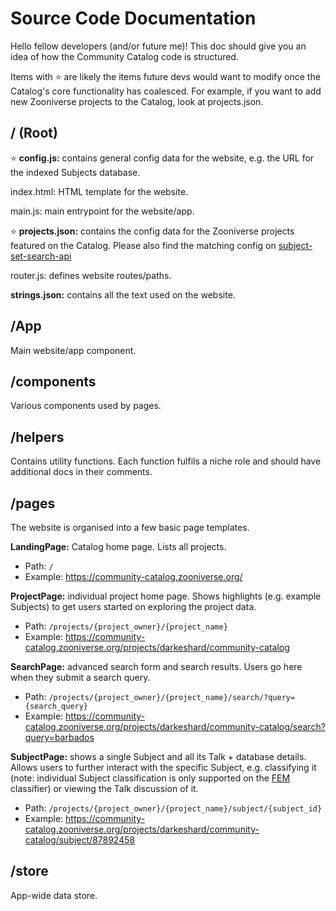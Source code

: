 # Source Code Documentation

Hello fellow developers (and/or future me)! This doc should give you an idea of how the Community Catalog code is structured.

Items with ⭐️ are likely the items future devs would want to modify once the Catalog's core functionality has coalesced. For example, if you want to add new Zooniverse projects to the Catalog, look at projects.json.

## / (Root)

⭐️ **config.js:** contains general config data for the website, e.g. the URL for the indexed Subjects database.

index.html: HTML template for the website.

main.js: main entrypoint for the website/app.

⭐️ **projects.json:** contains the config data for the Zooniverse projects featured on the Catalog. Please also find the matching config on [subject-set-search-api](https://github.com/zooniverse/subject-set-search-api/blob/main/src/projects.js)

router.js: defines website routes/paths.

**strings.json:** contains all the text used on the website.

## /App

Main website/app component.

## /components

Various components used by pages.

## /helpers

Contains utility functions. Each function fulfils a niche role and should have additional docs in their comments.

## /pages

The website is organised into a few basic page templates.

**LandingPage:** Catalog home page. Lists all projects.
- Path: `/`
- Example: https://community-catalog.zooniverse.org/

**ProjectPage:** individual project home page. Shows highlights (e.g. example Subjects) to get users started on exploring the project data.
- Path: `/projects/{project_owner}/{project_name}`
- Example: https://community-catalog.zooniverse.org/projects/darkeshard/community-catalog

**SearchPage:** advanced search form and search results. Users go here when they submit a search query.
- Path: `/projects/{project_owner}/{project_name}/search/?query={search_query}`
- Example: https://community-catalog.zooniverse.org/projects/darkeshard/community-catalog/search?query=barbados

**SubjectPage:** shows a single Subject and all its Talk + database details. Allows users to further interact with the specific Subject, e.g. classifying it (note: individual Subject classification is only supported on the [FEM](http://github.com/zooniverse/front-end-monorepo) classifier) or viewing the Talk discussion of it.
- Path: `/projects/{project_owner}/{project_name}/subject/{subject_id}`
- Example: https://community-catalog.zooniverse.org/projects/darkeshard/community-catalog/subject/87892458

## /store

App-wide data store.
